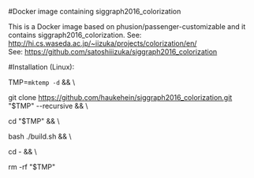 #Docker image containing siggraph2016_colorization

This is a Docker image based on phusion/passenger-customizable and it contains siggraph2016_colorization.
See: http://hi.cs.waseda.ac.jp/~iizuka/projects/colorization/en/  
See: https://github.com/satoshiiizuka/siggraph2016_colorization

#Installation (Linux):

  TMP=`mktemp -d`  && \
  
  git clone https://github.com/haukehein/siggraph2016_colorization.git "$TMP" --recursive  && \
  
  cd "$TMP"  && \
  
  bash ./build.sh  && \
  
  cd -  && \
  
  rm -rf "$TMP"
  
